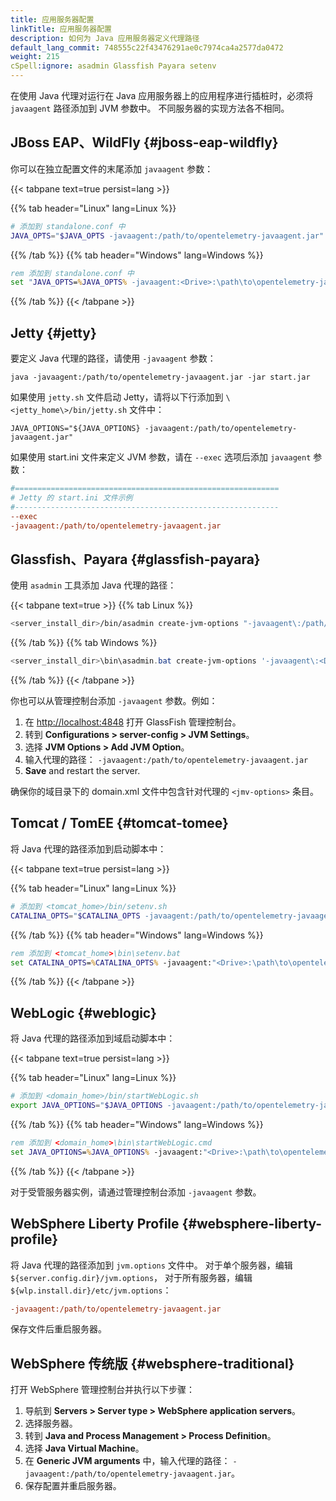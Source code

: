 ```yaml
---
title: 应用服务器配置
linkTitle: 应用服务器配置
description: 如何为 Java 应用服务器定义代理路径
default_lang_commit: 748555c22f43476291ae0c7974ca4a2577da0472
weight: 215
cSpell:ignore: asadmin Glassfish Payara setenv
---
```


在使用 Java 代理对运行在 Java 应用服务器上的应用程序进行插桩时，必须将 `javaagent` 路径添加到 JVM 参数中。
不同服务器的实现方法各不相同。

## JBoss EAP、WildFly {#jboss-eap-wildfly}

你可以在独立配置文件的末尾添加 `javaagent` 参数：

{{< tabpane text=true persist=lang >}}

{{% tab header="Linux" lang=Linux %}}

```sh
# 添加到 standalone.conf 中
JAVA_OPTS="$JAVA_OPTS -javaagent:/path/to/opentelemetry-javaagent.jar"
```

{{% /tab %}} {{% tab header="Windows" lang=Windows %}}

```bat
rem 添加到 standalone.conf 中
set "JAVA_OPTS=%JAVA_OPTS% -javaagent:<Drive>:\path\to\opentelemetry-javaagent.jar"
```

{{% /tab %}} {{< /tabpane >}}

## Jetty {#jetty}

要定义 Java 代理的路径，请使用 `-javaagent` 参数：

```shell
java -javaagent:/path/to/opentelemetry-javaagent.jar -jar start.jar
```

如果使用 `jetty.sh` 文件启动 Jetty，请将以下行添加到 `\<jetty_home\>/bin/jetty.sh` 文件中：

```shell
JAVA_OPTIONS="${JAVA_OPTIONS} -javaagent:/path/to/opentelemetry-javaagent.jar"
```

如果使用 start.ini 文件来定义 JVM 参数，请在 `--exec` 选项后添加 `javaagent` 参数：

```ini
#===========================================================
# Jetty 的 start.ini 文件示例
#-----------------------------------------------------------
--exec
-javaagent:/path/to/opentelemetry-javaagent.jar
```

## Glassfish、Payara {#glassfish-payara}

使用 `asadmin` 工具添加 Java 代理的路径：

{{< tabpane text=true >}} {{% tab Linux %}}

```sh
<server_install_dir>/bin/asadmin create-jvm-options "-javaagent\:/path/to/opentelemetry-javaagent.jar"
```

{{% /tab %}} {{% tab Windows %}}

```powershell
<server_install_dir>\bin\asadmin.bat create-jvm-options '-javaagent\:<Drive>\:\\path\\to\\opentelemetry-javaagent.jar'
```

{{% /tab %}} {{< /tabpane >}}

你也可以从管理控制台添加 `-javaagent` 参数。例如：

1.  在 <http://localhost:4848> 打开 GlassFish 管理控制台。
2.  转到 **Configurations > server-config > JVM Settings**。
3.  选择 **JVM Options > Add JVM Option**。
4.  输入代理的路径：
    `-javaagent:/path/to/opentelemetry-javaagent.jar`
5.  **Save** and restart the server.

确保你的域目录下的 domain.xml 文件中包含针对代理的 `<jmv-options>` 条目。

## Tomcat / TomEE {#tomcat-tomee}

将 Java 代理的路径添加到启动脚本中：

{{< tabpane text=true persist=lang >}}

{{% tab header="Linux" lang=Linux %}}

```sh
# 添加到 <tomcat_home>/bin/setenv.sh
CATALINA_OPTS="$CATALINA_OPTS -javaagent:/path/to/opentelemetry-javaagent.jar"
```

{{% /tab %}} {{% tab header="Windows" lang=Windows %}}

```bat
rem 添加到 <tomcat_home>\bin\setenv.bat
set CATALINA_OPTS=%CATALINA_OPTS% -javaagent:"<Drive>:\path\to\opentelemetry-javaagent.jar"
```

{{% /tab %}} {{< /tabpane >}}

## WebLogic {#weblogic}

将 Java 代理的路径添加到域启动脚本中：

{{< tabpane text=true persist=lang >}}

{{% tab header="Linux" lang=Linux %}}

```sh
# 添加到 <domain_home>/bin/startWebLogic.sh
export JAVA_OPTIONS="$JAVA_OPTIONS -javaagent:/path/to/opentelemetry-javaagent.jar"
```

{{% /tab %}} {{% tab header="Windows" lang=Windows %}}

```bat
rem 添加到 <domain_home>\bin\startWebLogic.cmd
set JAVA_OPTIONS=%JAVA_OPTIONS% -javaagent:"<Drive>:\path\to\opentelemetry-javaagent.jar"
```

{{% /tab %}} {{< /tabpane >}}

对于受管服务器实例，请通过管理控制台添加 `-javaagent` 参数。

## WebSphere Liberty Profile {#websphere-liberty-profile}

将 Java 代理的路径添加到 `jvm.options` 文件中。
对于单个服务器，编辑 `${server.config.dir}/jvm.options`，
对于所有服务器，编辑 `${wlp.install.dir}/etc/jvm.options`：

```ini
-javaagent:/path/to/opentelemetry-javaagent.jar
```

保存文件后重启服务器。

## WebSphere 传统版 {#websphere-traditional}

打开 WebSphere 管理控制台并执行以下步骤：

<!-- markdownlint-disable blanks-around-fences -->

1.  导航到 **Servers > Server type > WebSphere application servers**。
2.  选择服务器。
3.  转到 **Java and Process Management > Process Definition**。
4.  选择 **Java Virtual Machine**。
5.  在 **Generic JVM arguments** 中，输入代理的路径：
    `-javaagent:/path/to/opentelemetry-javaagent.jar`。
6.  保存配置并重启服务器。
